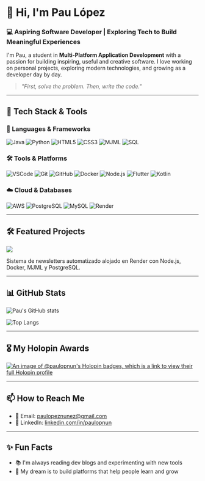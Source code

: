 # 👋 Hi, I'm Pau López

### 💻 Aspiring Software Developer | Exploring Tech to Build Meaningful Experiences

I'm Pau, a student in **Multi-Platform Application Development** with a passion for building inspiring, useful and creative software. I love working on personal projects, exploring modern technologies, and growing as a developer day by day.

> _"First, solve the problem. Then, write the code."_

---

## 🚀 Tech Stack & Tools

### 🔧 Languages & Frameworks  
![Java](https://img.shields.io/badge/Java-ED8B00?style=for-the-badge&logo=java&logoColor=white)
![Python](https://img.shields.io/badge/Python-3670A0?style=for-the-badge&logo=python&logoColor=white)
![HTML5](https://img.shields.io/badge/HTML5-E34F26?style=for-the-badge&logo=html5&logoColor=white)
![CSS3](https://img.shields.io/badge/CSS3-1572B6?style=for-the-badge&logo=css3&logoColor=white)
![MJML](https://img.shields.io/badge/MJML-F16061?style=for-the-badge&logo=mailchimp&logoColor=white)
![SQL](https://img.shields.io/badge/SQL-003B57?style=for-the-badge&logo=mysql&logoColor=white)

### 🛠️ Tools & Platforms  
![VSCode](https://img.shields.io/badge/VS_Code-007ACC?style=for-the-badge&logo=visual-studio-code&logoColor=white)
![Git](https://img.shields.io/badge/Git-F05032?style=for-the-badge&logo=git&logoColor=white)
![GitHub](https://img.shields.io/badge/GitHub-181717?style=for-the-badge&logo=github&logoColor=white)
![Docker](https://img.shields.io/badge/Docker-2496ED?style=for-the-badge&logo=docker&logoColor=white)
![Node.js](https://img.shields.io/badge/Node.js-339933?style=for-the-badge&logo=nodedotjs&logoColor=white)
![Flutter](https://img.shields.io/badge/Flutter-02569B?style=for-the-badge&logo=flutter&logoColor=white)
![Kotlin](https://img.shields.io/badge/Kotlin-0095D5?style=for-the-badge&logo=kotlin&logoColor=white)

### ☁️ Cloud & Databases  
![AWS](https://img.shields.io/badge/AWS-232F3E?style=for-the-badge&logo=amazon-aws&logoColor=white)
![PostgreSQL](https://img.shields.io/badge/PostgreSQL-336791?style=for-the-badge&logo=postgresql&logoColor=white)
![MySQL](https://img.shields.io/badge/MySQL-4479A1?style=for-the-badge&logo=mysql&logoColor=white)
![Render](https://img.shields.io/badge/Render-46E3B7?style=for-the-badge&logo=render&logoColor=black)

---

## 🛠️ Featured Projects

<a href="https://github.com/paulopnun/Newsletter-Automatizada-Render">
  <img align="center" src="https://github-readme-stats.vercel.app/api/pin/?username=paulopnun&repo=Newsletter-Automatizada-Render&theme=tokyonight" />
</a>


Sistema de newsletters automatizado alojado en Render con Node.js, Docker, MJML y PostgreSQL.

---

## 📊 GitHub Stats

![Pau's GitHub stats](https://github-readme-stats.vercel.app/api?username=paulopnun&show_icons=true&theme=tokyonight)

![Top Langs](https://github-readme-stats.vercel.app/api/top-langs/?username=paulopnun&layout=compact&theme=tokyonight)

---

## 🎖️ My Holopin Awards

[![An image of @paulopnun's Holopin badges, which is a link to view their full Holopin profile](https://holopin.me/paulopnun)](https://holopin.io/@paulopnun)

---

## 📫 How to Reach Me

- 📧 Email: paulopeznunez@gmail.com  
- 💼 LinkedIn: [linkedin.com/in/paulopnun](https://www.linkedin.com/in/paulopnun)

---

## ✨ Fun Facts

- 📚 I'm always reading dev blogs and experimenting with new tools  
- 🚀 My dream is to build platforms that help people learn and grow  
